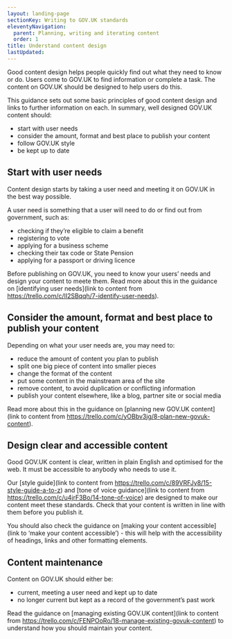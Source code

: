 ```yaml
---
layout: landing-page
sectionKey: Writing to GOV.UK standards
eleventyNavigation:
  parent: Planning, writing and iterating content
  order: 1
title: Understand content design
lastUpdated:
---
```

Good content design helps people quickly find out what they need to know or do. Users come to GOV.UK to find information or complete a task. The content on GOV.UK should be designed to help users do this. 

This guidance sets out some basic principles of good content design and links to further information on each. In summary, well designed GOV.UK content should:

* start with user needs
* consider the amount, format and best place to publish your content
* follow GOV.UK style
* be kept up to date

## Start with user needs

Content design starts by taking a user need and meeting it on GOV.UK in the best way possible.

A user need is something that a user will need to do or find out from government, such as:

* checking if they’re eligible to claim a benefit
* registering to vote
* applying for a business scheme
* checking their tax code or State Pension
* applying for a passport or driving licence

Before publishing on GOV.UK, you need to know your users’ needs and design your content to meete them. Read more about this in the guidance on [identifying user needs](link to content from https://trello.com/c/lI2SBqqh/7-identify-user-needs). 

## Consider the amount, format and best place to publish your content

Depending on what your user needs are, you may need to:

* reduce the amount of content you plan to publish
* split one big piece of content into smaller pieces
* change the format of the content
* put some content in the mainstream area of the site
* remove content, to avoid duplication or conflicting information
* publish your content elsewhere, like a blog, partner site or social media

Read more about this in the guidance on [planning new GOV.UK content](link to content from https://trello.com/c/yOBbv3jg/8-plan-new-govuk-content). 

## Design clear and accessible content

Good GOV.UK content is clear, written in plain English and optimised for the web. It must be accessible to anybody who needs to use it. 

Our [style guide](link to content from https://trello.com/c/89VRFJy8/15-style-guide-a-to-z) and [tone of voice guidance](link to content from https://trello.com/c/u4jrF3Bo/14-tone-of-voice) are designed to make our content meet these standards. Check that your content is written in line with them before you publish it.

You should also check the guidance on [making your content accessible](link to ‘make your content accessible’) - this will help with the accessibility of headings, links and other formatting elements.

## Content maintenance

Content on GOV.UK should either be:

* current, meeting a user need and kept up to date
* no longer current but kept as a record of the government’s past work

Read the guidance on [managing existing GOV.UK content](link to content from https://trello.com/c/FENPOoRo/18-manage-existing-govuk-content) to understand how you should maintain your content. 

